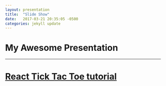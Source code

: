 ```yaml
---
layout: presentation
title:  "Slide Show"
date:   2017-03-21 20:35:05 -0500
categories: jekyll update
---
```

# My Awesome Presentation

---

# [React Tick Tac Toe tutorial][tictactoe]

[tictactoe]:https://mconnor.github.io/tic-tac-toe/
